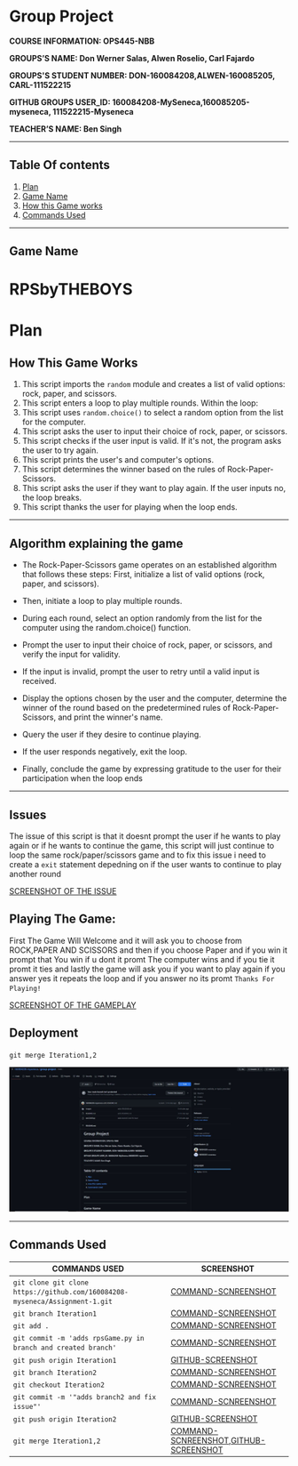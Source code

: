 # Group Project 

 **COURSE INFORMATION: OPS445-NBB**

 **GROUPS’S NAME: Don Werner Salas, Alwen Roselio, Carl Fajardo**

 **GROUPS'S STUDENT NUMBER: DON-160084208,ALWEN-160085205, CARL-111522215**

 **GITHUB GROUPS USER_ID: 160084208-MySeneca,160085205-myseneca, 111522215-Myseneca** 

 **TEACHER’S NAME: Ben Singh**

---
 ## **Table Of contents**
1. [Plan](#plan)
2. [Game Name](#game-name)
3. [How this Game works](#how-this-game-works)
4. [Commands Used](#commands-used)

---
## **Game Name**

# **RPSbyTHEBOYS**

# **Plan**

## **How This Game Works**

1. This script imports the `random` module and creates a list of valid options: rock, paper, and scissors.
2. This script enters a loop to play multiple rounds. Within the loop:
3. This script uses `random.choice()` to select a random option from the list for the computer.
4. This script asks the user to input their choice of rock, paper, or scissors.
5. This script checks if the user input is valid. If it's not, the program asks the user to try again.
6. This script prints the user's and computer's options.
7. This script determines the winner based on the rules of Rock-Paper-Scissors.
8. This script asks the user if they want to play again. If the user inputs no, the loop breaks.
9. This script thanks the user for playing when the loop ends.

---

## **Algorithm explaining the game**

- The Rock-Paper-Scissors game operates on an established algorithm that follows these steps: First, initialize a list of valid options (rock, paper, and scissors).

- Then, initiate a loop to play multiple rounds.

- During each round, select an option randomly from the list for the computer using the random.choice() function.

- Prompt the user to input their choice of rock, paper, or scissors, and verify the input for validity.

- If the input is invalid, prompt the user to retry until a valid input is received.

- Display the options chosen by the user and the computer, determine the winner of the round based on the predetermined rules of Rock-Paper-Scissors, and print the winner's name.

- Query the user if they desire to continue playing.

- If the user responds negatively, exit the loop.

- Finally, conclude the game by expressing gratitude to the user for their participation when the loop ends

---

## **Issues**

The issue of this script is that it doesnt prompt the user if he wants to play again or if he wants to continue the game, this script will just continue to loop the same rock/paper/scissors game and to fix this issue i need to create a `exit` statement depedning on if the user wants to continue to play another round

[SCREENSHOT OF THE ISSUE](./images/issue.JPG)


## **Playing The Game:**
First The Game Will Welcome and it will ask you to choose from ROCK,PAPER AND SCISSORS and then if you choose Paper and if you win it prompt that You win if u dont it promt The computer wins and if you tie it promt it ties and lastly the game will ask you if you want to play again if you answer yes it repeats the loop and if you answer no its promt `Thanks For Playing!`

[SCREENSHOT OF THE GAMEPLAY](./images/gameplay.JPG)

## **Deployment**

`git merge Iteration1,2`

![DEPLOYMENT](./images/GITHUB-MERGE.JPG)


---
## **Commands Used**

| COMMANDS USED  | SCREENSHOT     |
| -------------- | --------------|
| `git clone git clone https://github.com/160084208-myseneca/Assignment-1.git` | [COMMAND-SCNREENSHOT](./images/grouprespository.JPG) |
| `git branch Iteration1 ` | [COMMAND-SCNREENSHOT](./images/gitbranch.JPG) |
| `git add .` | [COMMAND-SCNREENSHOT](./images/commit-iteration1.JPG) |
| `git commit -m 'adds rpsGame.py in branch and created branch'` | [COMMAND-SCNREENSHOT](./images/commit-iteration1.JPG) |
| `git push origin Iteration1` | [GITHUB-SCREENSHOT](./images/git-push-Iteration1.JPG) |
| `git branch Iteration2`| [COMMAND-SCNREENSHOT](./images/git-branch-interation2.JPG) |
| `git checkout Iteration2` | [COMMAND-SCNREENSHOT](./images/git-branch-interation2.JPG) |
| `git commit -m '"adds branch2 and fix issue"'` | [COMMAND-SCNREENSHOT](./images/git-branch-interation2.JPG) |
| `git push origin Iteration2` | [GITHUB-SCREENSHOT](./images/github-branch2.JPG) |\
| `git merge Iteration1,2` | [COMMAND-SCNREENSHOT](./images/merge.JPG),[GITHUB-SCREENSHOT](./images/GITHUB-MERGE.JPG) |
